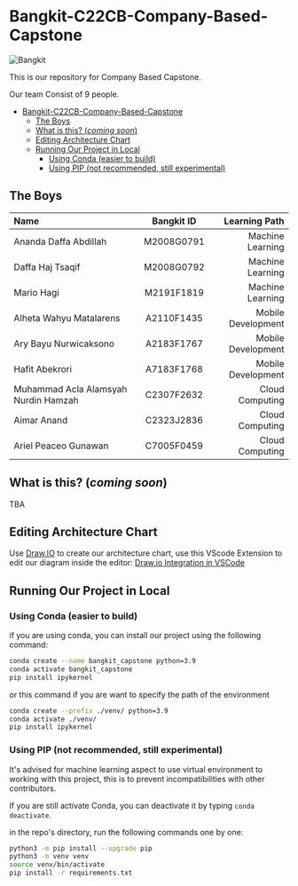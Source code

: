 # Bangkit-C22CB-Company-Based-Capstone

![Bangkit](https://lh3.googleusercontent.com/J2QI0L3vJwv63Sm3isI90ctxuxznz67dAtJQN2vu7wnUuwt9Wc-WI7VuIhwvr0yVrDPfc7kBN5usZz75nDW_k96pCfcZBxnfNzvVS0g=w600)

This is our repository for Company Based Capstone.

Our team Consist of 9 people.

- [Bangkit-C22CB-Company-Based-Capstone](#bangkit-c22cb-company-based-capstone)
  - [The Boys](#the-boys)
  - [What is this? (*coming soon*)](#what-is-this-coming-soon)
  - [Editing Architecture Chart](#editing-architecture-chart)
  - [Running Our Project in Local](#running-our-project-in-local)
    - [Using Conda (easier to build)](#using-conda-easier-to-build)
    - [Using PIP (not recommended, still experimental)](#using-pip-not-recommended-still-experimental)

## The Boys

Name | Bangkit ID | Learning Path
:---|:---:|---:
Ananda Daffa Abdillah | M2008G0791 | Machine Learning
Daffa Haj Tsaqif| M2008G0792 | Machine Learning
Mario Hagi | M2191F1819 | Machine Learning
Alheta Wahyu Matalarens |  A2110F1435 | Mobile Development
Ary Bayu Nurwicaksono | A2183F1767 | Mobile Development
Hafit Abekrori | A7183F1768 | Mobile Development
Muhammad Acla Alamsyah Nurdin Hamzah | C2307F2632 | Cloud Computing
Aimar Anand | C2323J2836 | Cloud Computing
Ariel Peaceo Gunawan | C7005F0459 | Cloud Computing

## What is this? (*coming soon*)

TBA

## Editing Architecture Chart

Use [Draw.IO]([https://link](https://app.diagrams.net/)) to create our architecture chart, use this VScode Extension to edit our diagram inside the editor: [Draw.io Integration in VSCode](https://marketplace.visualstudio.com/items?itemName=hediet.vscode-drawio)

## Running Our Project in Local

### Using Conda (easier to build)

if you are using conda, you can install our project using the following command:

```bash
conda create --name bangkit_capstone python=3.9
conda activate bangkit_capstone
pip install ipykernel
```

or this command if you are want to specify the path of the environment

```bash
conda create --prefix ./venv/ python=3.9
conda activate ./venv/
pip install ipykernel
```

### Using PIP (not recommended, still experimental)

It's advised for machine learning aspect to use virtual environment to working with this project, this is to prevent incompatibilities with other contributors.

If you are still activate Conda, you can deactivate it by typing `conda deactivate`.

in the repo's directory, run the following commands one by one:

```bash
python3 -m pip install --upgrade pip
python3 -m venv venv
source venv/bin/activate
pip install -r requirements.txt
```
